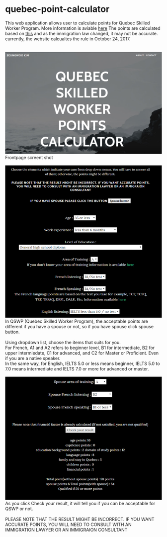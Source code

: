 # quebec-point-calculator
This web application allows user to calculate points for Quebec Skilled Worker Program. 
More information is aviable [here](https://www.immigration-quebec.gouv.qc.ca/en/immigrate-settle/permanent-workers/requirements-programs/index.html)
The points are calculated based on [this](https://www.immigration-quebec.gouv.qc.ca/publications/fr/divers/Grille-synthese.pdf) and as the immigration law changed, it may not be accurate. currently, the website calcualtes the rule in October 24, 2017.<br><br><br>
![alt text](https://github.com/seungwookim08/quebec-point-calculator/blob/master/img/screentshot1.PNG)
<br>Frontpage screent shot<br><br>
![alt text](https://github.com/seungwookim08/quebec-point-calculator/blob/master/img/screentshot2.PNG)
<br>In QSWP (Quebec Skilled Worker Program), the acceptable points are different if you have a spouse or not, so if you have spouse click spouse button. <br><br>
Using dropdown list, choose the items that suits for you. <br>
For French, A1 and A2 refers to beginner level, B1 for intermediate, B2 for upper intermiedate, C1 for advanced, and C2 for Master or Proficient. Even if you are a native speaker. <br>
In the same way, for English, IELTS 5.0 or less means beginner, IELTS 5.0 to 7.0 means intermediate and IELTS 7.0 or more for advanced or master. <br><br>
![alt text](https://github.com/seungwookim08/quebec-point-calculator/blob/master/img/screentshot3.PNG)
<br>As you click Check your result, it will tell you if you can be acceptable for QSWP or not. <br><br>
PLEASE NOTE THAT THE RESULT MIGHT BE INCORRECT. IF YOU WANT ACCURATE POINTS, YOU WILL NEED TO CONSULT WITH AN IMMIGRATION LAWYER OR AN IMMIGRAION CONSULTANT
